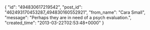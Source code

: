  {
   "id": "494830617219542",
   "post_id": "462493170453287_494830160552921",
   "from_name": "Cara Small",
   "message": "Perhaps they are in need of a psych evaluation.",
   "created_time": "2013-03-22T02:53:48+0000"
 }
